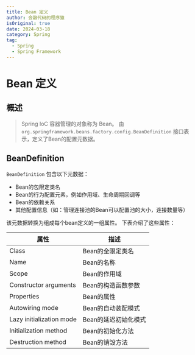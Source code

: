 ```yaml
---
title: Bean 定义
author: 会敲代码的程序猿
isOriginal: true
date: 2024-03-18
category: Spring
tag:
  - Spring
  - Spring Framework
---
```


# Bean 定义

## 概述

> Spring IoC 容器管理的对象称为 Bean。
> 由`org.springframework.beans.factory.config.BeanDefinition` 接口表示，定义了Bean的配置元数据。

## BeanDefinition

`BeanDefinition` 包含以下元数据：

* Bean的包限定类名
* Bean的行为配置元素，例如作用域、生命周期回调等
* Bean的依赖关系
* 其他配置信息（如：管理连接池的Bean可以配置池的大小，连接数量等）

该元数据转换为组成每个bean定义的一组属性。 下表介绍了这些属性：

| 属性                       | 描述           |
|--------------------------|--------------|
| Class                    | Bean的全限定类名   |
| Name                     | Bean的名称      |
| Scope                    | Bean的作用域     |
| Constructor arguments    | Bean的构造函数参数  |
| Properties               | Bean的属性      |
| Autowiring mode          | Bean的自动装配模式  |
| Lazy initialization mode | Bean的延迟初始化模式 |
| Initialization method    | Bean的初始化方法   |
| Destruction method       | Bean的销毁方法    |

